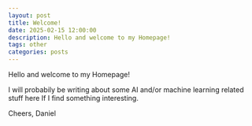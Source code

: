 ```yaml
---
layout: post
title: Welcome!
date: 2025-02-15 12:00:00
description: Hello and welcome to my Homepage!
tags: other
categories: posts
---
```


Hello and welcome to my Homepage!

I will probabily be writing about some AI and/or machine learning related stuff here If I find something interesting.

Cheers,
Daniel